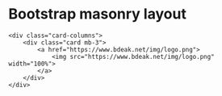 # Bootstrap masonry layout

	<div class="card-columns">
		<div class="card mb-3">
			<a href="https://www.bdeak.net/img/logo.png">
				<img src="https://www.bdeak.net/img/logo.png" width="100%">
			</a>
		</div>
	</div>
